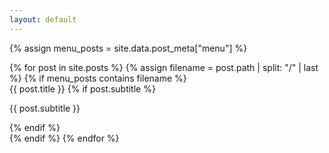 ```yaml
---
layout: default
---
```


<script>
document.addEventListener('DOMContentLoaded', function() {
  document.body.classList.add('home');
  
  // Portal entry overlay for first-time visitors
  if (!localStorage.getItem('hasVisited')) {
    showPortalOverlay();
  }
  
  function showPortalOverlay() {
    const overlay = document.createElement('div');
    overlay.id = 'portal-overlay';
    overlay.innerHTML = `
      <div class="portal-background">
        <div class="portal-content">
          <div class="portal-title-box" onclick="enterPortal()">
            <h1 class="portal-title">Hélène dans la lune</h1>
          </div>
        </div>
      </div>
    `;
    document.body.appendChild(overlay);
  }
  
  window.enterPortal = function() {
    localStorage.setItem('hasVisited', 'true');
    const overlay = document.getElementById('portal-overlay');
    if (overlay) {
      overlay.style.opacity = '0';
      setTimeout(() => overlay.remove(), 500);
    }
  }
});
</script>

{% assign menu_posts = site.data.post_meta["menu"] %}

<div class="post-grid">
  {% for post in site.posts %}
    {% assign filename = post.path | split: "/" | last %}
    {% if menu_posts contains filename %}
      <a href="{{ post.url }}" class="post-box" style="text-decoration: none; display: block;">
        <span class="post-box-link">{{ post.title }}</span>
        {% if post.subtitle %}
          <p class="subtitle">{{ post.subtitle }}</p>
        {% endif %}
      </a>
    {% endif %}
  {% endfor %}
</div>


